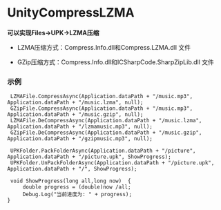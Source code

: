 # UnityCompressLZMA

**可以实现Files->UPK->LZMA压缩**

* LZMA压缩方式：Compress.Info.dll和Compress.LZMA.dll 文件   

* GZip压缩方式：Compress.Info.dll和ICSharpCode.SharpZipLib.dll 文件

### 示例
```
 LZMAFile.CompressAsync(Application.dataPath + "/music.mp3", Application.dataPath + "/music.lzma", null);  
 GZipFile.CompressAsync(Application.dataPath + "/music.mp3", Application.dataPath + "/music.gzip", null);  
 LZMAFile.DeCompressAsync(Application.dataPath + "/music.lzma", Application.dataPath + "/lzmamusic.mp3", null);  
 GZipFile.DeCompressAsync(Application.dataPath + "/music.gzip", Application.dataPath + "/gzipmusic.mp3", null);
 
 UPKFolder.PackFolderAsync(Application.dataPath + "/picture", Application.dataPath + "/picture.upk", ShowProgress);  
 UPKFolder.UnPackFolderAsync(Application.dataPath + "/picture.upk", Application.dataPath + "/", ShowProgress);  
 
 void ShowProgress(long all,long now)  {  
     double progress = (double)now /all;  
     Debug.Log("当前进度为: " + progress);  
}  
```
